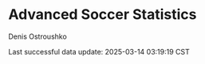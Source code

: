 # Advanced Soccer Statistics
Denis Ostroushko

<!-- gfm -->

Last successful data update: 2025-03-14 03:19:19 CST
